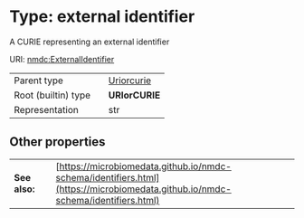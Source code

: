 
# Type: external identifier


A CURIE representing an external identifier

URI: [nmdc:ExternalIdentifier](https://microbiomedata/meta/ExternalIdentifier)

|  |  |  |
| --- | --- | --- |
| Parent type | | [Uriorcurie](types/Uriorcurie.md) |
| Root (builtin) type | | **URIorCURIE** |
| Representation | | str |

## Other properties

|  |  |  |
| --- | --- | --- |
| **See also:** | | [https://microbiomedata.github.io/nmdc-schema/identifiers.html](https://microbiomedata.github.io/nmdc-schema/identifiers.html) |

